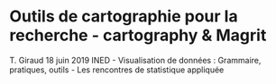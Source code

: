 # Outils de cartographie pour la recherche - cartography & Magrit
T. Giraud
18 juin 2019 INED - Visualisation de données : Grammaire, pratiques, outils - Les rencontres de statistique appliquée